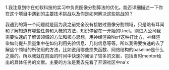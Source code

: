
1.我注意到你在虹软科技的实习中负责图像分割算法的优化。能否详细描述一下你在这个项目中遇到的主要技术挑战以及你是如何解决这些挑战的？

我遇到的第一个问题就是因为我之前完全没有接触过图像分割领域，只是略有耳闻和了解知道有哪些任务和大概的方法，知识停留在一开始的Unet。刚进入公司我需要快速的了解该领域的方法和核心思想，用神经渲染Nerf这种打比方，神经渲染如何提升质量集中在如何利用先验信息、几何信息等等。所以我需要快速的去了解这个领域的所使用的方法，比如说用哪些损失函数、网络结构的baseline是什么之类的。所以我就在前面的时间中快速的阅读了较多的文献，包括当时mentor给出的具体任务的文献。主要的方法是我去先看了开源社区中na'x

